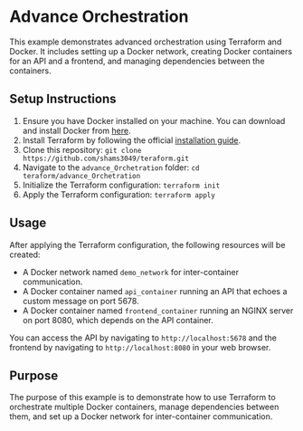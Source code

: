 # Advance Orchestration

This example demonstrates advanced orchestration using Terraform and Docker. It includes setting up a Docker network, creating Docker containers for an API and a frontend, and managing dependencies between the containers.

## Setup Instructions

1. Ensure you have Docker installed on your machine. You can download and install Docker from [here](https://www.docker.com/products/docker-desktop).
2. Install Terraform by following the official [installation guide](https://learn.hashicorp.com/tutorials/terraform/install-cli).
3. Clone this repository: `git clone https://github.com/shams3049/teraform.git`
4. Navigate to the `advance_Orchetration` folder: `cd teraform/advance_Orchetration`
5. Initialize the Terraform configuration: `terraform init`
6. Apply the Terraform configuration: `terraform apply`

## Usage

After applying the Terraform configuration, the following resources will be created:

- A Docker network named `demo_network` for inter-container communication.
- A Docker container named `api_container` running an API that echoes a custom message on port 5678.
- A Docker container named `frontend_container` running an NGINX server on port 8080, which depends on the API container.

You can access the API by navigating to `http://localhost:5678` and the frontend by navigating to `http://localhost:8080` in your web browser.

## Purpose

The purpose of this example is to demonstrate how to use Terraform to orchestrate multiple Docker containers, manage dependencies between them, and set up a Docker network for inter-container communication.
